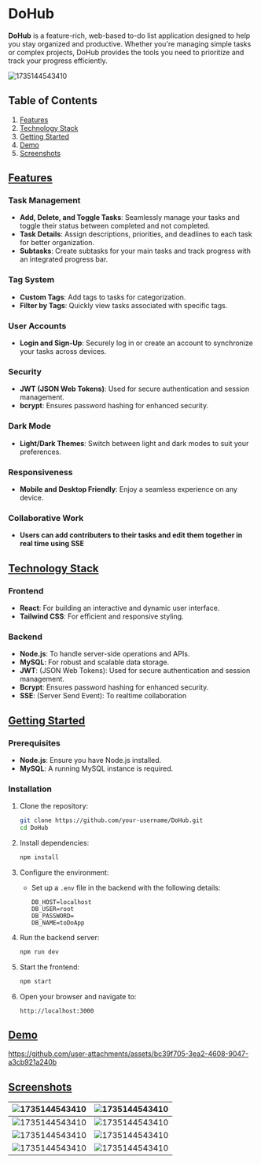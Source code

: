 # DoHub

**DoHub** is a feature-rich, web-based to-do list application designed to help you stay organized and productive. Whether you're managing simple tasks or complex projects, DoHub provides the tools you need to prioritize and track your progress efficiently.

![1735144543410](assets/4.png)

## Table of Contents

1. [Features](#features)
2. [Technology Stack](#technology-stack)
3. [Getting Started](#getting-started)
4. [Demo](#demo)
5. [Screenshots](#screenshots)

## [Features](#features)

### Task Management

- **Add, Delete, and Toggle Tasks**: Seamlessly manage your tasks and toggle their status between completed and not completed.
- **Task Details**: Assign descriptions, priorities, and deadlines to each task for better organization.
- **Subtasks**: Create subtasks for your main tasks and track progress with an integrated progress bar.

### Tag System

- **Custom Tags**: Add tags to tasks for categorization.
- **Filter by Tags**: Quickly view tasks associated with specific tags.

### User Accounts

- **Login and Sign-Up**: Securely log in or create an account to synchronize your tasks across devices.

### Security

- **JWT (JSON Web Tokens)**: Used for secure authentication and session management.
- **bcrypt**: Ensures password hashing for enhanced security.

### Dark Mode

- **Light/Dark Themes**: Switch between light and dark modes to suit your preferences.

### Responsiveness

- **Mobile and Desktop Friendly**: Enjoy a seamless experience on any device.

### Collaborative Work

- **Users can add contributers to their tasks and edit them together in real time using SSE**

## [Technology Stack](#technology-stack)

### Frontend

- **React**: For building an interactive and dynamic user interface.
- **Tailwind CSS**: For efficient and responsive styling.

### Backend

- **Node.js**: To handle server-side operations and APIs.
- **MySQL**: For robust and scalable data storage.
-  **JWT**: (JSON Web Tokens): Used for secure authentication and session management.
- **Bcrypt**: Ensures password hashing for enhanced security.
- **SSE**: (Server Send Event): To realtime collaboration

## [Getting Started](#getting-started)

### Prerequisites

- **Node.js**: Ensure you have Node.js installed.
- **MySQL**: A running MySQL instance is required.

### Installation

1. Clone the repository:

   ```bash
   git clone https://github.com/your-username/DoHub.git
   cd DoHub
   ```
2. Install dependencies:

   ```bash
   npm install
   ```
3. Configure the environment:

   - Set up a `.env` file in the backend with the following details:
     ```
     DB_HOST=localhost
     DB_USER=root
     DB_PASSWORD=
     DB_NAME=toDoApp
     ```
4. Run the backend server:

   ```bash
   npm run dev
   ```
5. Start the frontend:

   ```bash
   npm start
   ```
6. Open your browser and navigate to:

   ```
   http://localhost:3000
   ```

## [Demo](#demo)

https://github.com/user-attachments/assets/bc39f705-3ea2-4608-9047-a3cb921a240b

## [Screenshots](#screenshots)

| ![1735144543410](assets/1.png) | ![1735144543410](assets/2.png) |
| :--------------------------: | ---------------------------- |
| ![1735144543410](assets/3.png) | ![1735144543410](assets/4.png) |
| ![1735144543410](assets/5.png) | ![1735144543410](assets/6.png) |
| ![1735144543410](assets/7.png) | ![1735144543410](assets/8.png) |
